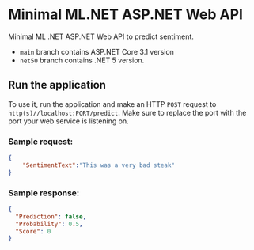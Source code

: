# Minimal ML.NET ASP.NET Web API

Minimal ML .NET ASP.NET Web API to predict sentiment.

- `main` branch contains ASP.NET Core 3.1 version
- `net50` branch contains .NET 5 version.

## Run the application

To use it, run the application and make an HTTP `POST` request to `http(s)//localhost:PORT/predict`. Make sure to replace the port with the port your web service is listening on.

### Sample request:

```json
{
	"SentimentText":"This was a very bad steak"
}
```

### Sample response: 

```json
{
  "Prediction": false,
  "Probability": 0.5,
  "Score": 0
}
```
